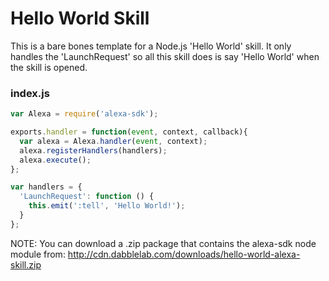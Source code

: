 # Hello World Skill

This is a bare bones template for a Node.js 'Hello World' skill. It only handles the 'LaunchRequest' so all this skill does is say 'Hello World' when the skill is opened.

### index.js
```javascript
var Alexa = require('alexa-sdk');

exports.handler = function(event, context, callback){
  var alexa = Alexa.handler(event, context);
  alexa.registerHandlers(handlers);
  alexa.execute();
};

var handlers = {
  'LaunchRequest': function () {
    this.emit(':tell', 'Hello World!');
  }
};
```
NOTE: You can download a .zip package that contains the alexa-sdk node module from: http://cdn.dabblelab.com/downloads/hello-world-alexa-skill.zip
